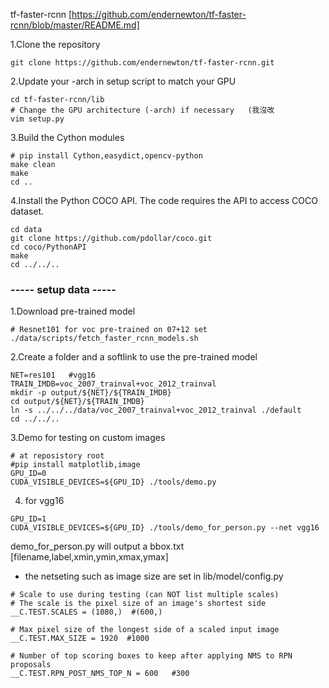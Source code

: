 

tf-faster-rcnn
[https://github.com/endernewton/tf-faster-rcnn/blob/master/README.md]


1.Clone the repository
```
git clone https://github.com/endernewton/tf-faster-rcnn.git
```

2.Update your -arch in setup script to match your GPU
```
cd tf-faster-rcnn/lib
# Change the GPU architecture (-arch) if necessary   (我沒改
vim setup.py
```

3.Build the Cython modules
```
# pip install Cython,easydict,opencv-python
make clean
make
cd ..
```

4.Install the Python COCO API. The code requires the API to access COCO dataset.
```
cd data
git clone https://github.com/pdollar/coco.git
cd coco/PythonAPI
make
cd ../../..
```

### ----- setup data ----- ###
1.Download pre-trained model
```
# Resnet101 for voc pre-trained on 07+12 set
./data/scripts/fetch_faster_rcnn_models.sh
```

2.Create a folder and a softlink to use the pre-trained model
```
NET=res101   #vgg16
TRAIN_IMDB=voc_2007_trainval+voc_2012_trainval
mkdir -p output/${NET}/${TRAIN_IMDB}
cd output/${NET}/${TRAIN_IMDB}
ln -s ../../../data/voc_2007_trainval+voc_2012_trainval ./default
cd ../../..
```

3.Demo for testing on custom images
```
# at reposistory root
#pip install matplotlib,image
GPU_ID=0
CUDA_VISIBLE_DEVICES=${GPU_ID} ./tools/demo.py
```

4. for vgg16
```
GPU_ID=1
CUDA_VISIBLE_DEVICES=${GPU_ID} ./tools/demo_for_person.py --net vgg16 
```
demo_for_person.py will output a bbox.txt [filename,label,xmin,ymin,xmax,ymax]

- the netseting such as image size are set in lib/model/config.py
```
# Scale to use during testing (can NOT list multiple scales)
# The scale is the pixel size of an image's shortest side
__C.TEST.SCALES = (1080,)  #(600,)

# Max pixel size of the longest side of a scaled input image
__C.TEST.MAX_SIZE = 1920  #1000

# Number of top scoring boxes to keep after applying NMS to RPN proposals
__C.TEST.RPN_POST_NMS_TOP_N = 600   #300

```
